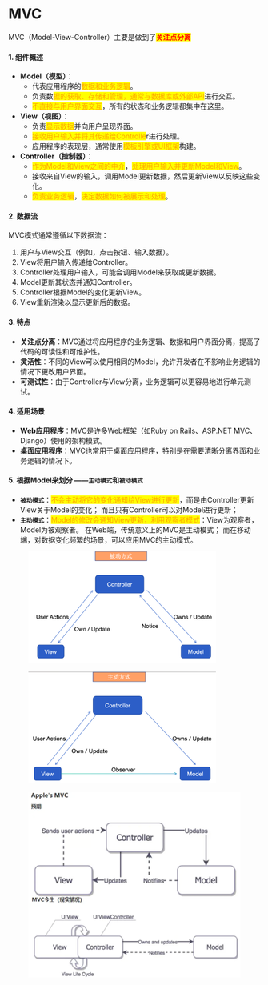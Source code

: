 # MVC

MVC（Model-View-Controller）主要是做到了<mark style="color:red;">**关注点分离**</mark>

#### 1. 组件概述

* **Model（模型）**：
  * 代表应用程序的<mark style="color:orange;">数据和业务逻辑</mark>。
  * 负责数<mark style="color:orange;">据的获取、存储和管理，通常与数据库或外部API</mark>进行交互。
  * <mark style="color:orange;">不直接与用户界面交互</mark>，所有的状态和业务逻辑都集中在这里。
* **View（视图）**：
  * 负责<mark style="color:orange;">显示数据</mark>并向用户呈现界面。
  * <mark style="color:orange;">接收用户输入并将其传递给Controlle</mark>r进行处理。
  * 应用程序的表现层，通常使用<mark style="color:orange;">模板引擎或UI框架</mark>构建。
* **Controller（控制器）**：
  * <mark style="color:orange;">作为Model和View之间的中介</mark>，<mark style="color:orange;">处理用户输入并更新Model和View</mark>。
  * 接收来自View的输入，调用Model更新数据，然后更新View以反映这些变化。
  * <mark style="color:orange;">负责业务逻辑</mark>，<mark style="color:orange;">决定数据如何被展示和处理</mark>。

#### 2. 数据流

MVC模式通常遵循以下数据流：

1. 用户与View交互（例如，点击按钮、输入数据）。
2. View将用户输入传递给Controller。
3. Controller处理用户输入，可能会调用Model来获取或更新数据。
4. Model更新其状态并通知Controller。
5. Controller根据Model的变化更新View。
6. View重新渲染以显示更新后的数据。

#### 3. 特点

* **关注点分离**：MVC通过将应用程序的业务逻辑、数据和用户界面分离，提高了代码的可读性和可维护性。
* **灵活性**：不同的View可以使用相同的Model，允许开发者在不影响业务逻辑的情况下更改用户界面。
* **可测试性**：由于Controller与View分离，业务逻辑可以更容易地进行单元测试。

#### 4. 适用场景

* **Web应用程序**：MVC是许多Web框架（如Ruby on Rails、ASP.NET MVC、Django）使用的架构模式。
* **桌面应用程序**：MVC也常用于桌面应用程序，特别是在需要清晰分离界面和业务逻辑的情况下。

#### 5. 根据**Model**来划分 ——`主动模式`和`被动模式`

* **`被动模式`**：<mark style="color:orange;">不会主动将它的变化通知给View进行更新</mark>，而是由Controller更新View关于Model的变化； 而且只有Controller可以对Model进行更新；
* **`主动模式`**：<mark style="color:orange;">Model的修改会通知View更新，利用观察者模式</mark>：View为观察者，Model为被观察者。 在Web端，传统意义上的MVC是主动模式； 而在移动端，对数据变化频繁的场景，可以应用MVC的主动模式。

<figure><img src="../../../../.gitbook/assets/image (3).png" alt="" width="375"><figcaption></figcaption></figure>

<figure><img src="../../../../.gitbook/assets/image (1) (1).png" alt="" width="375"><figcaption></figcaption></figure>

<figure><img src="../../../../.gitbook/assets/image (2) (1).png" alt=""><figcaption></figcaption></figure>





####
